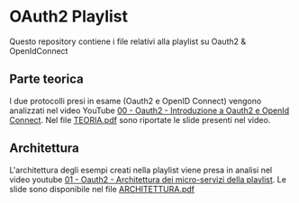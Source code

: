 # OAuth2 Playlist

Questo repository contiene i file relativi alla playlist su Oauth2 &amp; OpenIdConnect

## Parte teorica

I due protocolli presi in esame (Oauth2 e OpenID Connect) vengono analizzati nel video
YouTube [00 - Oauth2 - Introduzione a Oauth2 e OpenId Connect](https://www.youtube.com/watch?v=KOk64EavzkU&t).
Nel file [TEORIA.pdf](https://github.com/dmgiangi/oauth2_playlist/blob/master/TEORIA.pdf) sono riportate le slide
presenti nel video.

## Architettura

L'architettura degli esempi creati nella playlist viene presa in analisi nel video
youtube [01 - Oauth2 - Architettura dei micro-servizi della playlist](https://www.youtube.com/watch?v=KOk64EavzkU&t).
Le slide sono disponibile nel
file [ARCHITETTURA.pdf](https://github.com/dmgiangi/oauth2_playlist/blob/master/ARCHITETTURA.pdf) 